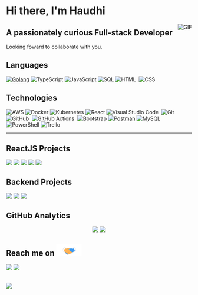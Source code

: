 # Hi there, I'm Haudhi <img alt="GIF" src="https://github.com/SatYu26/SatYu26/blob/master/Assets/wave.gif" width="0.1vw" /> 

<img align="right" alt="GIF" height="160px" src="https://octodex.github.com/images/daftpunktocat-guy.gif" />

## A passionately curious Full-stack Developer

Looking foward to collaborate with you. 

## Languages

[![Golang](https://img.shields.io/badge/-Golang-00ADD8?style=flat&logo=go&logoColor=white)]()
![TypeScript](https://shields.io/badge/TypeScript-3178C6?logo=TypeScript&logoColor=FFF&style=flat-square)
![JavaScript](https://img.shields.io/badge/JavaScript-323330?style=flat&logo=javascript&logoColor=F7DF1E)
![SQL](https://img.shields.io/badge/-SQL-000?&logo=MySQL)
![HTML](https://img.shields.io/badge/-HTML-05122A?style=flat&logo=HTML5)&nbsp;
![CSS](https://img.shields.io/badge/-CSS-05122A?style=flat&logo=CSS3&logoColor=1572B6)&nbsp;

## Technologies

![AWS](https://img.shields.io/badge/-AWS-000?&logo=Amazon-AWS&logoColor=F90)
![Docker](https://img.shields.io/badge/-Docker-000?&logo=Docker)
![Kubernetes](https://img.shields.io/badge/-Kubernetes-000?&logo=Kubernetes)
![React](https://img.shields.io/badge/-React-000?&logo=React)
![Visual Studio Code](https://img.shields.io/badge/-Visual%20Studio%20Code-05122A?style=flat&logo=visual-studio-code&logoColor=007ACC)&nbsp;
![Git](https://img.shields.io/badge/-Git-05122A?style=flat&logo=git)&nbsp;
![GitHub](https://img.shields.io/badge/-GitHub-05122A?style=flat&logo=github)&nbsp;
![GitHub Actions](https://img.shields.io/badge/-GitHub_Action-000?style=flat&logo=githubactions)&nbsp;
![Bootstrap](https://img.shields.io/badge/-Bootstrap-2CA5E0?style=flat&logo=bootstrap&logoColor=563D7C)
[![Postman](https://img.shields.io/badge/Postman-FF6C37?style=flat&logo=Postman&logoColor=white)]()
![MySQL](https://img.shields.io/badge/MySQL-00000F?style=flat&logo=mysql&logoColor=white)
![PowerShell](https://img.shields.io/badge/Powershell-2CA5E0?style=flat&logo=powershell&logoColor=white)
![Trello](https://img.shields.io/badge/Trello-0052CC?style=flat&logo=trello&logoColor=white)

----

## ReactJS Projects

[![](https://img.shields.io/badge/-🧬%20Modern%20UI-000)](https://adoring-mirzakhani-85fb8a.netlify.app/)
[![](https://img.shields.io/badge/-🧬%20LawFirm%20Website-000)](https://hungry-noether-f87a26.netlify.app/)
[![](https://img.shields.io/badge/-🧬%20Company%20Profile-000)](https://tender-dubinsky-3633d8.netlify.app/)
[![](https://img.shields.io/badge/-🧬%20Cryptocurrency%20Tracker-000)](https://angry-jang-908f27.netlify.app/)
[![](https://img.shields.io/badge/-🧬%20Movie%20Searcher-000)](https://wizardly-payne-be5ac3.netlify.app/)

## Backend Projects

[![](https://img.shields.io/badge/-🧬%20ECommerce%20-000)](https://github.com/ALTA-BE7-Usamah/group-project-2)
[![](https://img.shields.io/badge/-🧬%20Event%20Planner-000)](https://github.com/ALTA-BE7-Husnul/Backend-Group4-Project3)
[![](https://img.shields.io/badge/-🧬%20Booking%20Sport%20Arena-000)](https://github.com/ALTA-Booking-Sport-Arena-App)

## GitHub Analytics

<p align="center">
<a href="https://github.com/AVS1508">
  <img height="180em" src="https://github-readme-stats-eight-theta.vercel.app/api?username=Haudhi&show_icons=true&theme=algolia&include_all_commits=true&count_private=true"/>
  <img height="180em" src="https://github-readme-stats-eight-theta.vercel.app/api/top-langs/?username=Haudhi&layout=compact&langs_count=8&theme=algolia"/>
</a>
</p>

## Reach me on <img src="https://github.com/SatYu26/SatYu26/blob/master/Assets/Handshake.gif" height="32px">

[![](https://img.shields.io/badge/LinkedIn-0077B5?style=flat&logo=linkedin&logoColor=white)](https://www.linkedin.com/in/haudhiizza/)
![](https://img.shields.io/badge/haudhiiza@gmail.com-D14836?style=flat&logo=gmail&logoColor=white)

<br />

<img src="https://imgur.com/rilHVxA.png"/>
